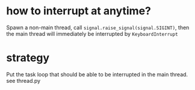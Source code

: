 # how to interrupt at anytime?

Spawn a non-main thread, call `signal.raise_signal(signal.SIGINT)`, then the main thread will immediately be interrupted by `KeyboardInterrupt`

# strategy

Put the task loop that should be able to be interrupted in the main thread.
see thread.py